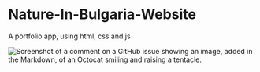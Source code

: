 # Nature-In-Bulgaria-Website
A portfolio app, using html, css and js


![Screenshot of a comment on a GitHub issue showing an image, added in the Markdown, of an Octocat smiling and raising a tentacle.](https://i.ibb.co/drPgvS1/nature-in-bulgaria-gh.png)
